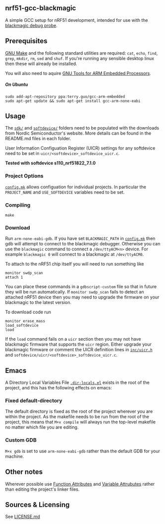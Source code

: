 ## nrf51-gcc-blackmagic ##

A simple GCC setup for nRF51 development, intended for use with the
[blackmagic debug probe](https://github.com/gsmcmullin/blackmagic).

## Prerequisites ##

[GNU Make](http://www.gnu.org/software/make/) and the following standard
utilities are required: `cat`, `echo`, `find`, `grep`, `mkdir`, `rm`, `sed` and
`shuf`. If you're running any sensible desktop linux then these will already be
installed.

You will also need to aquire
[GNU Tools for ARM Embedded Processors](https://launchpad.net/gcc-arm-embedded/).

##### On Ubuntu

```
sudo add-apt-repository ppa:terry.guo/gcc-arm-embedded
sudo apt-get update && sudo apt-get install gcc-arm-none-eabi
```

## Usage ##

The [`sdk/`](sdk/) and [`softdevice/`](softdevice/) folders need to be
populated with the downloads from Nordic Semiconductor's website. More
details can be found in the README.md files in each folder.

User Information Configuation Register (UICR) settings for any
softdevice need to be set in `uicr/<softdevice>_softdevice_uicr.c`.

**Tested with softdevice s110_nrf51822_7.1.0**

### Project Options ###

[`config.mk`](config.mk) allows configuation for individual
projects. In particular the `PROJECT_NAME` and `USE_SOFTDEVICE`
variables need to be set.

### Compiling ###

`make`

### Download ###

Run `arm-none-eabi-gdb`. If you have set `BLACKMAGIC_PATH` in
[`config.mk`](config.mk) then gdb will attempt to connect to the
blackmagic debugger. Otherwise you can use the `blackmagic` command to
connect a `/dev/ttyACM<n>` device. For example `blackmagic 0` will
connect to a blackmagic at `/dev/ttyACM0`.

To attach to the nRF51 chip itself you will need to run something like

```
monitor swdp_scan
attach 1
```

You can place these commands in a `gdbscript-custom` file so that in
future they will be run automatically. If `monitor swdp_scan` fails to
detect an attached nRF51 device then you may need to upgrade the
firmware on your blackmagic to the latest version.

To download code run

```
monitor erase_mass
load_softdevice
load
```

If the `load` command fails on a `uicr` section then you may not have
blackmagic firmware that supports the `uicr` region. Either upgrade
your blackmagic firmware or comment the UICR definition lines in
[`inc/uicr.h`](inc/uicr.h) and
`softdevice/uicr/<softdevice>_softdevice_uicr.c`.

## Emacs ##

A Directory Local Variables File [`.dir-locals.el`](.dir-locals.el)
exists in the root of the project, and this has the following effects
on emacs:

### Fixed default-directory ###

The default directory is fixed as the root of the project wherever you
are within the project. As the makefile needs to be run from the root
of the project, this means that `M+x compile` will always run the
top-level makefile no matter which file you are editing.

### Custom GDB ###

`M+x gdb` is set to use `arm-none-eabi-gdb` rather than the default GDB for your
machine.

## Other notes ##

Wherever possible use
[Function Attributes](http://gcc.gnu.org/onlinedocs/gcc/Function-Attributes.html)
and
[Variable Attrubutes](http://gcc.gnu.org/onlinedocs/gcc/Variable-Attributes.html)
rather than editing the project's linker files.

## Sources & Licensing ##

See [LICENSE.md](LICENSE-nrf51-gcc-blackmagic.md)
